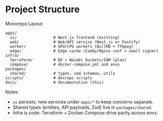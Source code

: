 # Project Structure

Monorepo Layout
```
apps/
  ui/                # Next.js frontend (existing)
  web/               # Web/API service (Next.js or Fastify)
  worker/            # GPU/CPU workers (BullMQ + ffmpeg)
  edge/              # Edge cache (Caddy/Nginx conf + small signer)
infra/
  terraform/         # DO + Wasabi buckets/IAM (plan)
  compose/           # docker-compose.yml and envs
packages/
  shared/            # types, zod schemas, utils
scripts/             # dev/ops scripts
docs/                # documentation (this)
```

Notes
- `ui` persists; new services under `apps/*` to keep concerns separate.
- Shared types (entities, API payloads, Zod) live in `packages/shared`.
- Infra is code: Terraform + Docker Compose drive parity across envs.
